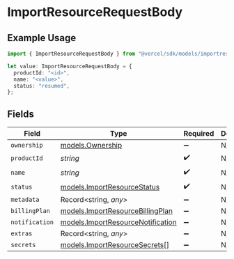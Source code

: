 # ImportResourceRequestBody

## Example Usage

```typescript
import { ImportResourceRequestBody } from "@vercel/sdk/models/importresourceop.js";

let value: ImportResourceRequestBody = {
  productId: "<id>",
  name: "<value>",
  status: "resumed",
};
```

## Fields

| Field                                                                        | Type                                                                         | Required                                                                     | Description                                                                  |
| ---------------------------------------------------------------------------- | ---------------------------------------------------------------------------- | ---------------------------------------------------------------------------- | ---------------------------------------------------------------------------- |
| `ownership`                                                                  | [models.Ownership](../models/ownership.md)                                   | :heavy_minus_sign:                                                           | N/A                                                                          |
| `productId`                                                                  | *string*                                                                     | :heavy_check_mark:                                                           | N/A                                                                          |
| `name`                                                                       | *string*                                                                     | :heavy_check_mark:                                                           | N/A                                                                          |
| `status`                                                                     | [models.ImportResourceStatus](../models/importresourcestatus.md)             | :heavy_check_mark:                                                           | N/A                                                                          |
| `metadata`                                                                   | Record<string, *any*>                                                        | :heavy_minus_sign:                                                           | N/A                                                                          |
| `billingPlan`                                                                | [models.ImportResourceBillingPlan](../models/importresourcebillingplan.md)   | :heavy_minus_sign:                                                           | N/A                                                                          |
| `notification`                                                               | [models.ImportResourceNotification](../models/importresourcenotification.md) | :heavy_minus_sign:                                                           | N/A                                                                          |
| `extras`                                                                     | Record<string, *any*>                                                        | :heavy_minus_sign:                                                           | N/A                                                                          |
| `secrets`                                                                    | [models.ImportResourceSecrets](../models/importresourcesecrets.md)[]         | :heavy_minus_sign:                                                           | N/A                                                                          |